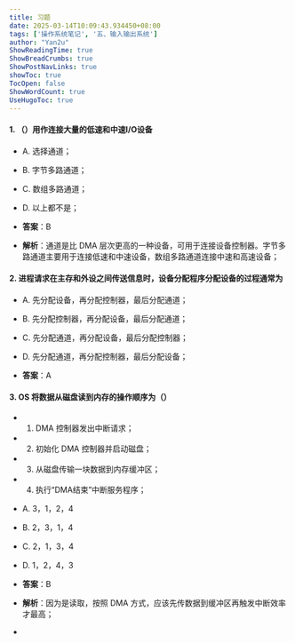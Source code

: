 ```yaml
---
title: 习题
date: 2025-03-14T10:09:43.934450+08:00
tags: ['操作系统笔记', '五、输入输出系统']
author: "Yan2u"
ShowReadingTime: true
ShowBreadCrumbs: true
ShowPostNavLinks: true
showToc: true
TocOpen: false
ShowWordCount: true
UseHugoToc: true
---
```


#### 1. （）用作连接大量的低速和中速I/O设备

- A. 选择通道；

- B. 字节多路通道；

- C. 数组多路通道；

- D. 以上都不是；

- **答案**：B

- **解析**：通道是比 DMA 层次更高的一种设备，可用于连接设备控制器。字节多路通道主要用于连接低速和中速设备，数组多路通道连接中速和高速设备；

#### 2. 进程请求在主存和外设之间传送信息时，设备分配程序分配设备的过程通常为

- A. 先分配设备，再分配控制器，最后分配通道；

- B. 先分配控制器，再分配设备，最后分配通道；

- C. 先分配通道，再分配设备，最后分配控制器；

- D. 先分配通道，再分配控制器，最后分配设备；

- **答案**：A

#### 3. OS 将数据从磁盘读到内存的操作顺序为（）

- 1. DMA 控制器发出中断请求；

- 2. 初始化 DMA 控制器并启动磁盘；

- 3. 从磁盘传输一块数据到内存缓冲区；

- 4. 执行“DMA结束”中断服务程序；

- A. 3，1，2，4

- B. 2，3，1，4

- C.  2，1，3，4

- D.  1，2，4，3

- **答案**：B

- **解析**：因为是读取，按照 DMA 方式，应该先传数据到缓冲区再触发中断效率才最高；

- 

